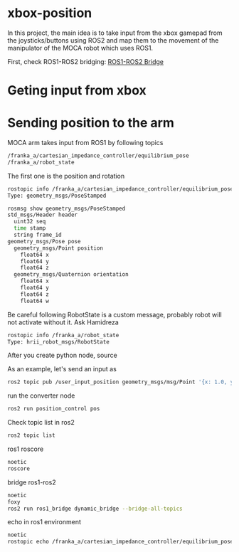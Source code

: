 # xbox-position
 In this project, the main idea is to take input from the xbox gamepad from the joysticks/buttons using ROS2 and map them to the movement of the manipulator of the MOCA robot which uses ROS1.

 First, check ROS1-ROS2 bridging:
[ROS1-ROS2 Bridge](https://github.com/kenanalperen/ros1-2)

# Geting input from xbox

# Sending position to the arm
MOCA arm takes input from ROS1 by following topics

```bash
/franka_a/cartesian_impedance_controller/equilibrium_pose
/franka_a/robot_state
```
The first one is the position and rotation
```bash
rostopic info /franka_a/cartesian_impedance_controller/equilibrium_pose
Type: geometry_msgs/PoseStamped
```
```bash
rosmsg show geometry_msgs/PoseStamped
std_msgs/Header header
  uint32 seq
  time stamp
  string frame_id
geometry_msgs/Pose pose
  geometry_msgs/Point position
    float64 x
    float64 y
    float64 z
  geometry_msgs/Quaternion orientation
    float64 x
    float64 y
    float64 z
    float64 w
```
Be careful following RobotState is a custom message, probably robot will not activate without it. Ask Hamidreza

```bash
rostopic info /franka_a/robot_state
Type: hrii_robot_msgs/RobotState
```

After you create python node, source

As an example, let's send an input as
```bash
ros2 topic pub /user_input_position geometry_msgs/msg/Point '{x: 1.0, y: 1.0, z: 1.0}'
```
run the converter node

```bash
ros2 run position_control pos 
```
Check topic list in ros2
```bash
ros2 topic list 
```

ros1 roscore
```bash
noetic
roscore
```

bridge ros1-ros2
```bash
noetic
foxy
ros2 run ros1_bridge dynamic_bridge --bridge-all-topics
```

echo in ros1 environment
```bash
noetic
rostopic echo /franka_a/cartesian_impedance_controller/equilibrium_pose
```
